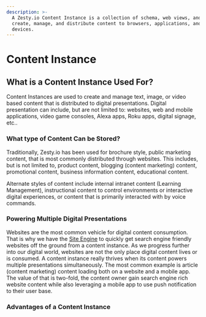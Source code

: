 ```yaml
---
description: >-
  A Zesty.io Content Instance is a collection of schema, web views, and APIs to
  create, manage, and distribute content to browsers, applications, and/or IoT
  devices.
---
```


# Content Instance

## What is a Content Instance Used For?

Content Instances are used to create and manage text, image, or video based content that is distributed to digital presentations. Digital presentation can include, but are not limited to: websites, web and mobile applications, video game consoles, Alexa apps, Roku apps, digital signage, etc..

### What type of Content Can be Stored?

Traditionally, Zesty.io has been used for brochure style, public marketing content, that is most commonly distributed through websites. This includes, but is not limited to, product content, blogging \(content marketing\) content, promotional content, business information content, educational content.

Alternate styles of content include internal intranet content \(Learning Management\), instructional content to control environments or interactive digital experiences, or content that is primarily interacted with by voice commands. 

### Powering Multiple Digital Presentations

Websites are the most common vehicle for digital content consumption. That is why we have the [Site Engine](web/) to quickly get search engine friendly websites off the ground from a content instance. As we progress further into our digital world, websites are not the only place digital content lives or is consumed. A content instance really thrives when its content powers multiple presentations simultaneously. The most common example is article \(content marketing\) content loading both on a website and a mobile app. The value of that is two-fold, the content owner gain search engine rich website content while also leveraging a mobile app to use push notification to their user base.

### Advantages of a Content Instance



